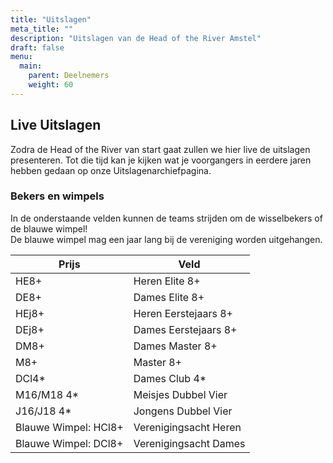 ```yaml
---
title: "Uitslagen"
meta_title: ""
description: "Uitslagen van de Head of the River Amstel"
draft: false
menu:
  main:
    parent: Deelnemers
    weight: 60
---
```

## Live Uitslagen
Zodra de Head of the River van start gaat zullen we hier live de uitslagen presenteren. Tot die tijd kan je kijken wat je voorgangers in eerdere jaren hebben gedaan op onze Uitslagenarchiefpagina.

### Bekers en wimpels
In de onderstaande velden kunnen de teams strijden om de wisselbekers of de blauwe wimpel!    
De blauwe wimpel mag een jaar lang bij de vereniging worden uitgehangen.

| Prijs                 | Veld                  |
|-----------------------|-----------------------|
| HE8+                  | Heren Elite 8+        |
| DE8+                  | Dames Elite 8+        |
| HEj8+                 | Heren Eerstejaars 8+  |
| DEj8+                 | Dames Eerstejaars 8+  |
| DM8+                  | Dames Master 8+       |
| M8+                   | Master 8+             |
| DCl4*                 | Dames Club 4*         |
| M16/M18 4*            | Meisjes Dubbel Vier   |
| J16/J18 4*            | Jongens Dubbel Vier   |
| Blauwe Wimpel: HCl8+  | Verenigingsacht Heren |
| Blauwe Wimpel: DCl8+  | Verenigingsacht Dames |

 